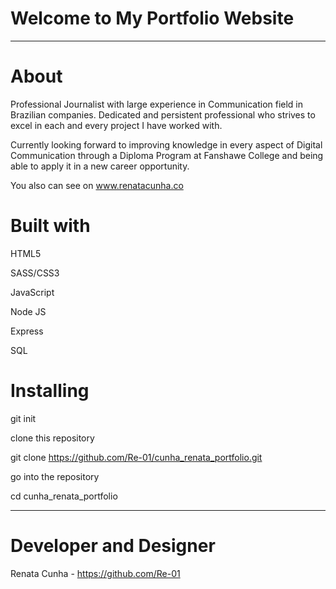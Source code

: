 # Welcome to My Portfolio Website
-------------------------------------------


# About
Professional Journalist with large experience in Communication field in Brazilian companies. Dedicated and persistent professional who strives to excel in each and every project I have worked with.

Currently looking forward to improving knowledge in every aspect of Digital Communication through a Diploma Program at Fanshawe College and being able to apply it in a new career opportunity.

You also can see on www.renatacunha.co

# Built with
HTML5

SASS/CSS3

JavaScript

Node JS

Express

SQL

# Installing
git init

clone this repository

git clone https://github.com/Re-01/cunha_renata_portfolio.git

go into the repository

cd cunha_renata_portfolio

-----------------------------------------------

# Developer and Designer
Renata Cunha - https://github.com/Re-01
